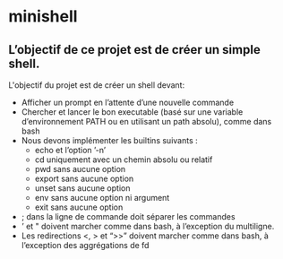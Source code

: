 # minishell
## L’objectif de ce projet est de créer un simple shell.

L'objectif du projet est de créer un shell devant:
- Afficher un prompt en l’attente d’une nouvelle commande
- Chercher et lancer le bon executable (basé sur une variable d’environnement PATH
ou en utilisant un path absolu), comme dans bash
- Nous devons implémenter les builtins suivants :
  - echo et l’option ’-n’
  - cd uniquement avec un chemin absolu ou relatif
  - pwd sans aucune option
  - export sans aucune option
  - unset sans aucune option
  - env sans aucune option ni argument
  - exit sans aucune option
-  ; dans la ligne de commande doit séparer les commandes
-  ’ et " doivent marcher comme dans bash, à l’exception du multiligne.
-  Les redirections <, > et “>>” doivent marcher comme dans bash, à l’exception des aggrégations de fd
